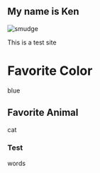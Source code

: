 ## My name is Ken

![smudge](https://user-images.githubusercontent.com/59803854/76443600-b026e180-6390-11ea-84bf-8c3de9cee141.jpg)

This is a test site

# Favorite Color
blue
## Favorite Animal
cat
### Test
words
